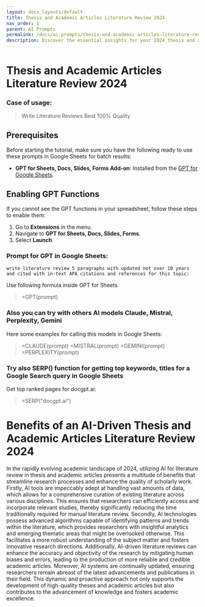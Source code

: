 ```yaml
---
layout: docs_layouts/default
title: Thesis and Academic Articles Literature Review 2024
nav_order: 1
parent: AI Prompts
permalink: /docs/ai-prompts/thesis-and-academic-articles-literature-review-2024
description: Discover the essential insights for your 2024 thesis and academic articles with our literature review service. Expertly crafted, comprehensive, and up-to-date analysis to enhance your research quality and academic success. Elevate your scholarly work today!
---
```


# Thesis and Academic Articles Literature Review 2024

### Case of usage:
> Write Literature Reviews Best 100% Quality

## Prerequisites

Before starting the tutorial, make sure you have the following ready to use these prompts in Google Sheets for batch results:

- **GPT for Sheets, Docs, Slides, Forms Add-on**: Installed from the [GPT for Google Sheets](https://workspace.google.com/u/0/marketplace/app/gpt_for_sheets_docs_forms_slides/466607203252).

## Enabling GPT Functions

If you cannot see the GPT functions in your spreadsheet, follow these steps to enable them:

1. Go to **Extensions** in the menu.
2. Navigate to **GPT for Sheets, Docs, Slides, Forms**.
3. Select **Launch**.


### Prompt for GPT in Google Sheets:
```shell
write literature review 5 paragraphs with updated not over 10 years and cited with in-text APA citations and references for this topic:
```

Use following formula inside GPT for Sheets
> =GPT(prompt)

### Also you can try with others AI models Claude, Mistral, Perplexity, Gemini
Here some examples for calling this models in Google Sheets:

> =CLAUDE(prompt)
> =MISTRAL(prompt)
> =GEMINI(prompt)
> =PERPLEXITY(prompt)


### Try also SERP() function for getting top keywords, titles for a Google Search query in Google Sheets

Get top ranked pages for docgpt.ai:

> =SERP("docgpt.ai")



# Benefits of an AI-Driven Thesis and Academic Articles Literature Review 2024

In the rapidly evolving academic landscape of 2024, utilizing AI for literature review in thesis and academic articles presents a multitude of benefits that streamline research processes and enhance the quality of scholarly work. Firstly, AI tools are impeccably adept at handling vast amounts of data, which allows for a comprehensive curation of existing literature across various disciplines. This ensures that researchers can efficiently access and incorporate relevant studies, thereby significantly reducing the time traditionally required for manual literature review. Secondly, AI technologies possess advanced algorithms capable of identifying patterns and trends within the literature, which provides researchers with insightful analytics and emerging thematic areas that might be overlooked otherwise. This facilitates a more robust understanding of the subject matter and fosters innovative research directions. Additionally, AI-driven literature reviews can enhance the accuracy and objectivity of the research by mitigating human biases and errors, leading to the production of more reliable and credible academic articles. Moreover, AI systems are continually updated, ensuring researchers remain abreast of the latest advancements and publications in their field. This dynamic and proactive approach not only supports the development of high-quality theses and academic articles but also contributes to the advancement of knowledge and fosters academic excellence.
